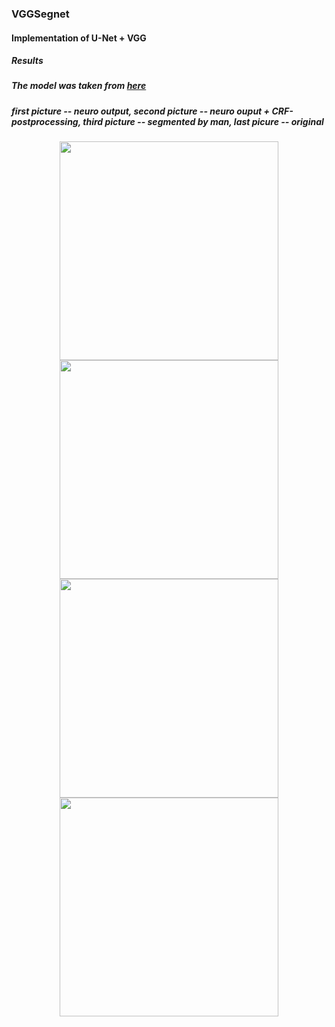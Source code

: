 ### VGGSegnet
#### Implementation of U-Net + VGG
##### Results
##### The model was taken from [here](https://github.com/divamgupta/image-segmentation-keras/tree/master/Models)
##### first picture -- neuro output, second picture -- neuro ouput + CRF-postprocessing, third picture -- segmented by man, last picure -- original

<p align="center">
  <img src="https://github.com/tamamolis/VGGSegnet/blob/master/res/%D0%92%D0%BD%D1%83%D0%BA%D0%BE%D0%B2%D0%BE_%D1%81%D0%B5%D0%B3.png" width="350"/>
    <img src="https://github.com/tamamolis/VGGUnet/blob/master/res/crf_res_%D0%92%D0%BD%D1%83%D0%BA%D0%BE%D0%B2%D0%BE.jpg" width="350"/>
  <img src="https://github.com/tamamolis/VGGUnet/blob/master/res/%D0%92%D0%BD%D1%83%D0%BA%D0%BE%D0%B2%D0%BE_%D1%81%D0%B5%D0%B3_%D1%87%D0%B5%D0%BB%D0%BE%D0%B2%D0%B5%D0%BA.png" width="350"/>
  <img src="https://github.com/tamamolis/VGGSegnet/blob/master/res/%D0%92%D0%BD%D1%83%D0%BA%D0%BE%D0%B2%D0%BE.jpg" width="350"/>
</p>


